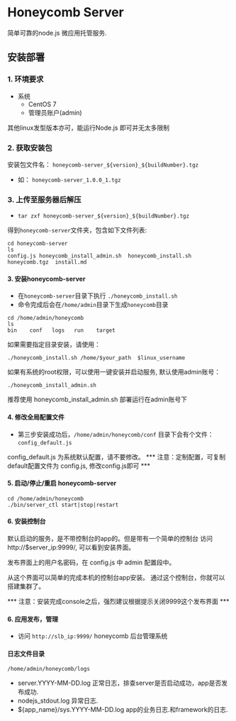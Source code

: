 # Honeycomb Server

简单可靠的node.js 微应用托管服务.

## 安装部署

### 1. 环境要求
* 系统
  - CentOS 7
  - 管理员账户(admin)

其他linux发型版本亦可，能运行Node.js 即可并无太多限制

### 2. 获取安装包

安装包文件名： `honeycomb-server_${version}_${buildNumber}.tgz`

- 如： `honeycomb-server_1.0.0_1.tgz`

### 3. 上传至服务器后解压

- `tar zxf honeycomb-server_${version}_${buildNumber}.tgz`

得到`honeycomb-server`文件夹，包含如下文件列表:

```
cd honeycomb-server
ls
config.js honeycomb_install_admin.sh  honeycomb_install.sh  honeycomb.tgz  install.md
```

#### 3. 安装honeycomb-server
- 在`honeycomb-server`目录下执行 `./honeycomb_install.sh`
- 命令完成后会在`/home/admin`目录下生成`honeycomb`目录
```
cd /home/admin/honeycomb
ls
bin    conf   logs   run    target
```

如果需要指定目录安装，请使用：
```
./honeycomb_install.sh /home/$your_path  $linux_username
```

如果有系统的root权限，可以使用一键安装并启动服务, 默认使用admin账号：
```
./honeycomb_install_admin.sh
```


推荐使用 honeycomb_install_admin.sh 部署运行在admin账号下

#### 4. 修改全局配置文件
- 第三步安装成功后，`/home/admin/honeycomb/conf` 目录下会有个文件： `config_default.js` 

config_default.js 为系统默认配置，请不要修改。
*** 注意：定制配置，可复制default配置文件为 config.js, 修改config.js即可 ***



#### 5. 启动/停止/重启 honeycomb-server
```
cd /home/admin/honeycomb
./bin/server_ctl start|stop|restart
```

#### 6. 安装控制台

默认启动的服务，是不带控制台的app的。但是带有一个简单的控制台
访问 http://$server_ip:9999/, 可以看到安装界面。

发布界面上的用户名密码，在 config.js 中 admin 配置段中。

从这个界面可以简单的完成本机的控制台app安装。
通过这个控制台，你就可以搭建集群了。

*** 注意：安装完成console之后，强烈建议根据提示关闭9999这个发布界面 ***

#### 6. 应用发布，管理

- 访问 `http://slb_ip:9999/` honeycomb 后台管理系统

#### 日志文件目录
```
/home/admin/honeycomb/logs
```
- server.YYYY-MM-DD.log 正常日志，排查server是否启动成功，app是否发布成功.
- nodejs_stdout.log 异常日志.
- ${app_name}/sys.YYYY-MM-DD.log  app的业务日志.和framework的日志.
